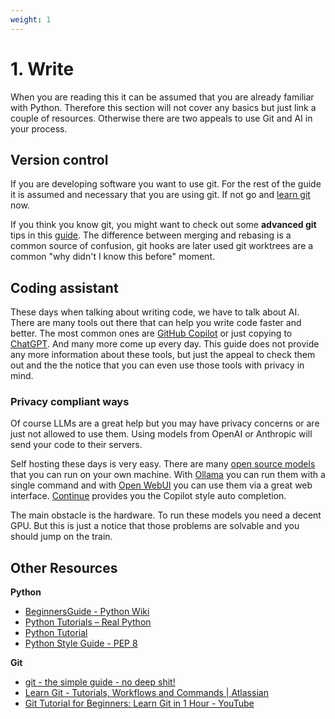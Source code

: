 ```yaml
---
weight: 1
---
```


# 1. Write

When you are reading this it can be assumed that you are already familiar with Python. Therefore this section will not cover any basics but just link a couple of resources. Otherwise there are two appeals to use Git and AI in your process.

## Version control
If you are developing software you want to use git. For the rest of the guide it is assumed and necessary that you are using git. If not go and [learn git](https://git-scm.com/docs/gittutorial) now.

If you think you know git, you might want to check out some **advanced git** tips in this [guide](https://www.atlassian.com/git/tutorials/advanced-overview). The difference between merging and rebasing is a common source of confusion, git hooks are later used git worktrees are a common "why didn't I know this before" moment.


## Coding assistant
These days when talking about writing code, we have to talk about AI. There are many tools out there that can help you write code faster and better. The most common ones are [GitHub Copilot](https://github.com/features/copilot) or just copying to [ChatGPT](https://chat.openai.com/). And many more come up every day. This guide does not provide any more information about these tools, but just the appeal to check them out and the the notice that you can even use those tools with privacy in mind.

### Privacy compliant ways
Of course LLMs are a great help but you may have privacy concerns or are just not allowed to use them.
Using models from OpenAI or Anthropic will send your code to their servers.

Self hosting these days is very easy. There are many [open source models](https://ollama.com/search) that you can run on your own machine. With [Ollama](https://ollama.com/) you can run them with a single command and with [Open WebUI](https://openwebui.com/) you can use them via a great web interface. [Continue](https://www.continue.dev/) provides you the Copilot style auto completion. 

The main obstacle is the hardware. To run these models you need a decent GPU. But this is just a notice that those problems are solvable and you should jump on the train.

## Other Resources

**Python**

- [BeginnersGuide - Python Wiki](https://wiki.python.org/moin/BeginnersGuide)
- [Python Tutorials – Real Python](https://realpython.com/)
- [Python Tutorial](https://www.w3schools.com/python/)
- [Python Style Guide - PEP 8](https://www.python.org/dev/peps/pep-0008/)

**Git**

- [git - the simple guide - no deep shit!](https://rogerdudler.github.io/git-guide/)
- [Learn Git - Tutorials, Workflows and Commands | Atlassian](https://www.atlassian.com/git)
- [Git Tutorial for Beginners: Learn Git in 1 Hour - YouTube](https://www.youtube.com/watch?v=8JJ101D3knE)

